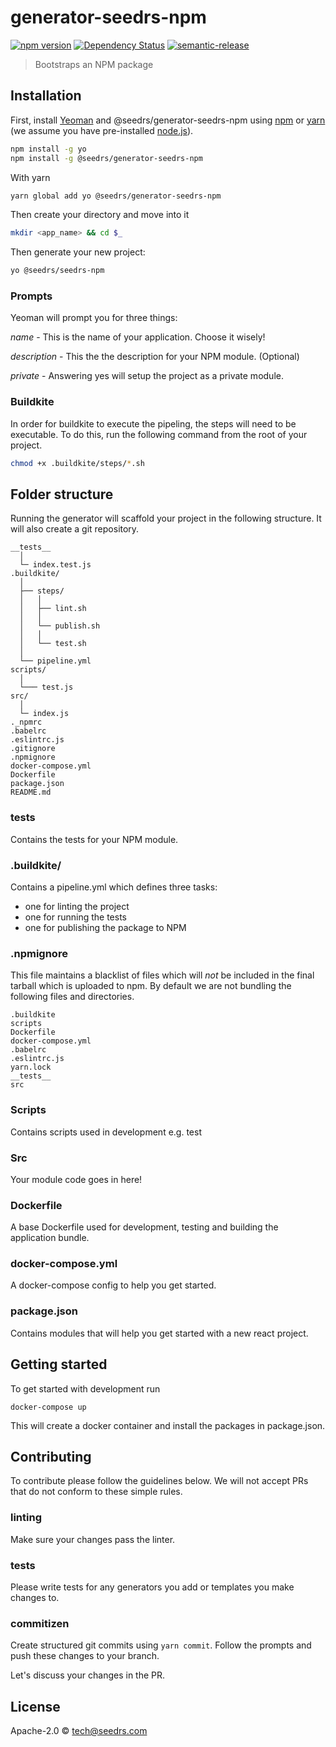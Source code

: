 # generator-seedrs-npm 

[![npm version](https://badge.fury.io/js/%40seedrs%2Fgenerator-seedrs-npm.svg)](https://badge.fury.io/js/%40seedrs%2Fgenerator-seedrs-npm) [![Dependency Status][daviddm-image]][daviddm-url] [![semantic-release](https://img.shields.io/badge/%20%20%F0%9F%93%A6%F0%9F%9A%80-semantic--release-e10079.svg)](https://github.com/semantic-release/semantic-release)

> Bootstraps an NPM package

## Installation

First, install [Yeoman](http://yeoman.io) and @seedrs/generator-seedrs-npm using [npm](https://www.npmjs.com/) or [yarn](https://yarnpkg.com/) (we assume you have pre-installed [node.js](https://nodejs.org/)).

```bash
npm install -g yo
npm install -g @seedrs/generator-seedrs-npm
```

With yarn

```bash
yarn global add yo @seedrs/generator-seedrs-npm
```

Then create your directory and move into it

```bash
mkdir <app_name> && cd $_
```

Then generate your new project:

```bash
yo @seedrs/seedrs-npm
```

### Prompts

Yeoman will prompt you for three things:

*name* - This is the name of your application. Choose it wisely!

*description* - This the the description for your NPM module. (Optional)

*private* - Answering yes will setup the project as a private module.

### Buildkite

In order for buildkite to execute the pipeling, the steps will need to be executable. To do this, run the following command from the root of your project.

```bash
chmod +x .buildkite/steps/*.sh
```

## Folder structure

Running the generator will scaffold your project in the following
structure. It will also create a git repository.

```
__tests__
  │
  └─ index.test.js
.buildkite/
  │
  ├── steps/
  │   │
  │   ├── lint.sh
  │   │
  │   └── publish.sh
  │   │
  │   └── test.sh
  │
  └── pipeline.yml
scripts/
  │
  └─── test.js
src/
  │
  └─ index.js
._npmrc
.babelrc
.eslintrc.js
.gitignore
.npmignore
docker-compose.yml
Dockerfile
package.json
README.md
```

### __tests__

Contains the tests for your NPM module.

### .buildkite/

Contains a pipeline.yml which defines three tasks:

* one for linting the project
* one for running the tests
* one for publishing the package to NPM

### .npmignore

This file maintains a blacklist of files which will *not* be included in
the final tarball which is uploaded to npm. By default we are not
bundling the following files and directories.

```
.buildkite
scripts
Dockerfile
docker-compose.yml
.babelrc
.eslintrc.js
yarn.lock
__tests__
src
```

### Scripts

Contains scripts used in development e.g. test

### Src

Your module code goes in here!

### Dockerfile

A base Dockerfile used for development, testing and building the
application bundle.

### docker-compose.yml

A docker-compose config to help you get started.

### package.json

Contains modules that will help you get started with a new react
project.

## Getting started

To get started with development run

```
docker-compose up
```

This will create a docker container and install the packages in
package.json.

## Contributing

To contribute please follow the guidelines below. We will not accept PRs
that do not conform to these simple rules.

### linting

Make sure your changes pass the linter.

### tests

Please write tests for any generators you add or templates you make
changes to.

### commitizen

Create structured git commits using ``yarn commit``. Follow the prompts
and push these changes to your branch.

Let's discuss your changes in the PR.

## License

Apache-2.0 © [tech@seedrs.com](www.seedrs.com)

[daviddm-image]: https://david-dm.org/seedrs/generator-seedrs-npm.svg?theme=shields.io
[daviddm-url]: https://david-dm.org/seedrs/generator-seedrs-npm
